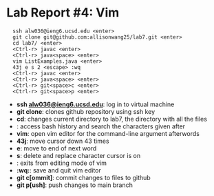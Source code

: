 # Lab Report #4: Vim
```
  ssh alw036@ieng6.ucsd.edu <enter>
  git clone git@github.com:allisonwang25/lab7.git <enter>
  cd lab7/ <enter>
  <Ctrl-r> javac <enter>
  <Ctrl-r> java<space> <enter>
  vim ListExamples.java <enter>
  43j e s 2 <escape> :wq
  <Ctrl-r> javac <enter>
  <Ctrl-r> java<space> <enter>
  <Ctrl-r> git<space>c <enter>
  <Ctrl-r> git<space>p <enter>
  ```
* **ssh alw036@ieng6.ucsd.edu**: log in to virtual machine
* **git clone**: clones github repository using ssh key
* **cd**: changes current directory to lab7, the directory with all the files
* **<Ctrl-r>**: access bash history and search the characters given after
* **vim**: open vim editor for the command-line argument afterwords
* **43j**: move cursor down 43 times
* **e**: move to end of next word
* **s**: delete and replace character cursor is on
* **<escape>**: exits from editing mode of vim
* **:wq:**: save and quit vim editor
* **git c[ommit]**: commit changes to files to github
* **git p[ush]**: push changes to main branch 
  
